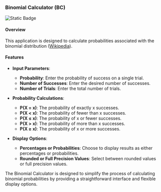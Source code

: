 ### Binomial Calculator (BC)

![Static Badge](https://img.shields.io/badge/version-1.0.0-blue?style=flat&label=version)

#### Overview

This application is designed to calculate probabilities associated with the binomial distribution ([Wikipedia](https://en.wikipedia.org/wiki/Binomial_distribution)).

#### Features
- **Input Parameters**:
    - **Probability**: Enter the probability of success on a single trial.
    - **Number of Successes**: Enter the desired number of successes.
    - **Number of Trials**: Enter the total number of trials.

- **Probability Calculations**:
    - **P(X = x)**: The probability of exactly x successes.
    - **P(X < x)**: The probability of fewer than x successes.
    - **P(X ≤ x)**: The probability of x or fewer successes.
    - **P(X > x)**: The probability of more than x successes.
    - **P(X ≥ x)**: The probability of x or more successes.

- **Display Options**:
    - **Percentages or Probabilities**: Choose to display results as either percentages or probabilities.
    - **Rounded or Full Precision Values**: Select between rounded values or full precision values.

The Binomial Calculator is designed to simplify the process of calculating binomial probabilities by providing a straightforward interface and flexible display options.
